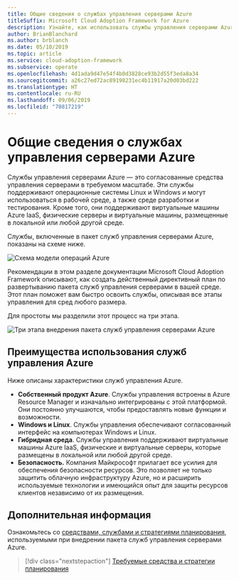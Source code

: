 ```yaml
---
title: Общие сведения о службах управления серверами Azure
titleSuffix: Microsoft Cloud Adoption Framework for Azure
description: Узнайте, как использовать службы управления серверами Azure
author: BrianBlanchard
ms.author: brblanch
ms.date: 05/10/2019
ms.topic: article
ms.service: cloud-adoption-framework
ms.subservice: operate
ms.openlocfilehash: 4d1ada9d47e54f4b0d3828ce93b2d55f3eda8a34
ms.sourcegitcommit: a26c27ed72ac89198231ec4b11917a20d03bd222
ms.translationtype: HT
ms.contentlocale: ru-RU
ms.lasthandoff: 09/06/2019
ms.locfileid: "70817219"
---
```

# <a name="overview-of-azure-server-management-services"></a>Общие сведения о службах управления серверами Azure

Службы управления серверами Azure — это согласованные средства управления серверами в требуемом масштабе. Эти службы поддерживают операционные системы Linux и Windows и могут использоваться в рабочей среде, а также среде разработки и тестирования. Кроме того, они поддерживают виртуальные машины Azure IaaS, физические серверы и виртуальные машины, размещенные в локальной или любой другой среде. 

Службы, включенные в пакет служб управления серверами Azure, показаны на схеме ниже. 

![Схема модели операций Azure](./media/operations-diagram.png)

Рекомендации в этом разделе документации Microsoft Cloud Adoption Framework описывают, как создать действенный директивный план по развертыванию пакета служб управления серверами в вашей среде. Этот план поможет вам быстро освоить службы, описывая все этапы управления для сред любого размера.

Для простоты мы разделили этот процесс на три этапа.

![Три этапа внедрения пакета служб управления серверами Azure](./media/operations-stages.png)

<!-- markdownlint-disable MD026 -->

## <a name="why-use-azure-management-services"></a>Преимущества использования служб управления Azure

Ниже описаны характеристики служб управления Azure.

- **Собственный продукт Azure**. Службы управления встроены в Azure Resource Manager и изначально интегрированы с этой платформой. Они постоянно улучшаются, чтобы предоставлять новые функции и возможности.
- **Windows и Linux**. Службы управления обеспечивают согласованный интерфейс на компьютерах Windows и Linux.
- **Гибридная среда**. Службы управления поддерживают виртуальные машины Azure IaaS, физические и виртуальные серверы, которые размещены в локальной или любой другой среде.
- **Безопасность.** Компания Майкрософт прилагает все усилия для обеспечения безопасности ресурсов. Это позволяет не только защитить облачную инфраструктуру Azure, но и расширить используемые технологии и имеющийся опыт для защиты ресурсов клиентов независимо от их размещения.

## <a name="next-steps"></a>Дополнительная информация

Ознакомьтесь со [средствами, службами и стратегиями планирования](./prerequisites.md), используемыми при внедрении пакета служб управления серверами Azure.

> [!div class="nextstepaction"]
> [Требуемые средства и стратегии планирования](./prerequisites.md)
